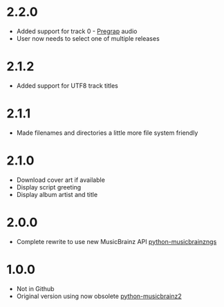 # 2.2.0
* Added support for track 0 - [Pregrap](https://en.wikipedia.org/wiki/Pregap) audio
* User now needs to select one of multiple releases

# 2.1.2
* Added support for UTF8 track titles

# 2.1.1
* Made filenames and directories a little more file system friendly

# 2.1.0
* Download cover art if available
* Display script greeting
* Display album artist and title

# 2.0.0
* Complete rewrite to use new MusicBrainz API [python-musicbrainzngs](https://github.com/alastair/python-musicbrainzngs)

# 1.0.0
* Not in Github
* Original version using now obsolete [python-musicbrainz2](https://musicbrainz.org/doc/python-musicbrainz2)
